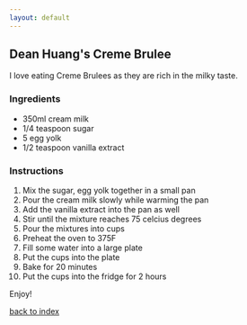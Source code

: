 ```yaml
---
layout: default
---
```


<!---
This is a comment. Note the triple dash to start, but double to end
-->

## Dean Huang's Creme Brulee 

<!---
Put your name or github username somewhere
-->
I love eating Creme Brulees as they are rich in the milky taste. 

### Ingredients
- 350ml cream milk
- 1/4 teaspoon sugar
- 5 egg yolk
- 1/2 teaspoon vanilla extract


### Instructions
1. Mix the sugar, egg yolk together in a small pan
2. Pour the cream milk slowly while warming the pan
3. Add the vanilla extract into the pan as well
4. Stir until the mixture reaches 75 celcius degrees
5. Pour the mixtures into cups
6. Preheat the oven to 375F
7. Fill some water into a large plate
8. Put the cups into the plate 
9. Bake for 20 minutes
10. Put the cups into the fridge for 2 hours

Enjoy!

<!--
Keep this link to return to the index
-->
[back to index](https://github.com/ndm736/ME433.Kitchen/edit/master/recipes/Creme_Brulee.md)
